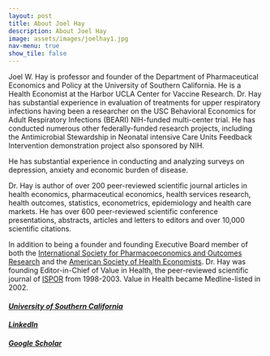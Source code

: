 ```yaml
---
layout: post
title: About Joel Hay
description: About Joel Hay
image: assets/images/joelhay1.jpg
nav-menu: true
show_tile: false
---
```


Joel W. Hay is professor and founder of the Department of Pharmaceutical Economics and Policy at the University of Southern California. He is a Health Economist at the Harbor UCLA Center for Vaccine Research. Dr. Hay has substantial experience in evaluation of treatments for upper respiratory infections having been a researcher on the USC Behavioral Economics for Adult Respiratory Infections (BEARI) NIH-funded multi-center trial.  He has conducted numerous other federally-funded research projects, including the Antimicrobial Stewardship in Neonatal intensive Care Units Feedback Intervention demonstration project also sponsored by NIH. 

He has substantial experience in conducting and analyzing surveys on depression, anxiety and economic burden of disease.

Dr. Hay is author of over 200 peer-reviewed scientific journal articles in health economics, pharmaceutical economics, health services research, health outcomes, statistics, econometrics, epidemiology and health care markets. He has over 600 peer-reviewed scientific conference presentations, abstracts, articles and letters to editors and over 10,000 scientific citations.

In addition to being a founder and founding Executive Board member of both the [International Society for Pharmacoeconomics and Outcomes Research](https://ispor.org) and the [American Society of Health Economists](https://ashecon.org). Dr. Hay was founding Editor-in-Chief of Value in Health, the peer-reviewed scientific journal of [ISPOR](https://www.ispor.org/publications/journals/value-in-health) from 1998-2003. Value in Health became Medline-listed in 2002.

#### *[University of Southern California](https://healthpolicy.usc.edu/author/joel-w-hay-ph-d/)* 
#### *[LinkedIn](https://www.linkedin.com/in/joelhay/)*
#### *[Google Scholar](https://scholar.google.com/citations?user=vKK2BxEAAAAJ&hl=en)*